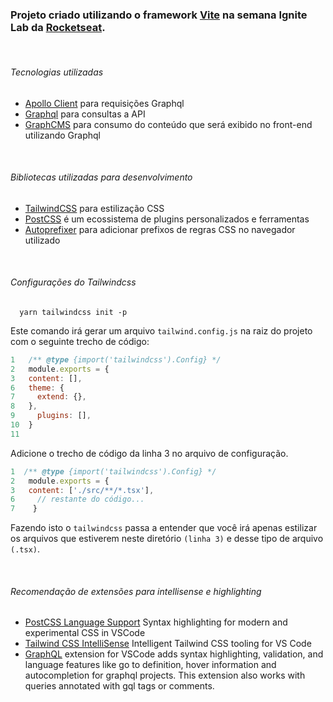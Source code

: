 ### Projeto criado utilizando o framework [Vite](https://vitejs.dev/guide/) na semana Ignite Lab da [Rocketseat](https://www.rocketseat.com.br/).

<br>

###### Tecnologias utilizadas
* [Apollo Client](https://www.apollographql.com/docs/react/) para requisições Graphql
* [Graphql](https://graphql.org/learn/) para consultas a API
* [GraphCMS](https://graphcms.com/docs/guides/getting-started/create-a-project) para consumo do conteúdo que será exibido no front-end utilizando Graphql

<br>

###### Bibliotecas utilizadas para desenvolvimento
* [TailwindCSS](https://tailwindcss.com/docs/installation) para estilização CSS
* [PostCSS](https://postcss.org/) é um ecossistema de plugins personalizados e ferramentas
* [Autoprefixer](https://postcss.org/) para adicionar prefixos de regras CSS no navegador utilizado

<br>

###### Configurações do Tailwindcss
````
  yarn tailwindcss init -p
````
  Este comando irá gerar um arquivo ``` tailwind.config.js ``` na raiz do projeto com o seguinte trecho de código:
  ```javascript
1   /** @type {import('tailwindcss').Config} */
2   module.exports = {
3   content: [],
6   theme: {
7     extend: {},
8   },
9     plugins: [],
10  }
11
  ```
Adicione o trecho de código da linha 3 no arquivo de configuração.
  ```javascript
1  /** @type {import('tailwindcss').Config} */
2   module.exports = {
3   content: ['./src/**/*.tsx'],
6     // restante do código...
7    }
  ```

Fazendo isto o `tailwindcss` passa a entender que você irá apenas estilizar os arquivos que estiverem neste diretório `(linha 3)` e desse tipo de arquivo `(.tsx)`.

<br>

###### Recomendação de extensões para intellisense e highlighting
* [PostCSS Language Support](https://marketplace.visualstudio.com/items?itemName=csstools.postcss) Syntax highlighting for modern and experimental CSS in VSCode
* [Tailwind CSS IntelliSense](https://marketplace.visualstudio.com/items?itemName=bradlc.vscode-tailwindcss) Intelligent Tailwind CSS tooling for VS Code
* [GraphQL](https://marketplace.visualstudio.com/items?itemName=GraphQL.vscode-graphql) extension for VSCode adds syntax highlighting, validation, and language features like go to definition, hover information and autocompletion for graphql projects. This extension also works with queries annotated with gql tags or comments.
